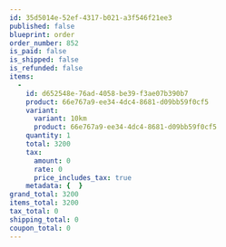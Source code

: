 ```yaml
---
id: 35d5014e-52ef-4317-b021-a3f546f21ee3
published: false
blueprint: order
order_number: 852
is_paid: false
is_shipped: false
is_refunded: false
items:
  -
    id: d652548e-76ad-4058-be39-f3ae07b390b7
    product: 66e767a9-ee34-4dc4-8681-d09bb59f0cf5
    variant:
      variant: 10km
      product: 66e767a9-ee34-4dc4-8681-d09bb59f0cf5
    quantity: 1
    total: 3200
    tax:
      amount: 0
      rate: 0
      price_includes_tax: true
    metadata: {  }
grand_total: 3200
items_total: 3200
tax_total: 0
shipping_total: 0
coupon_total: 0
---
```


